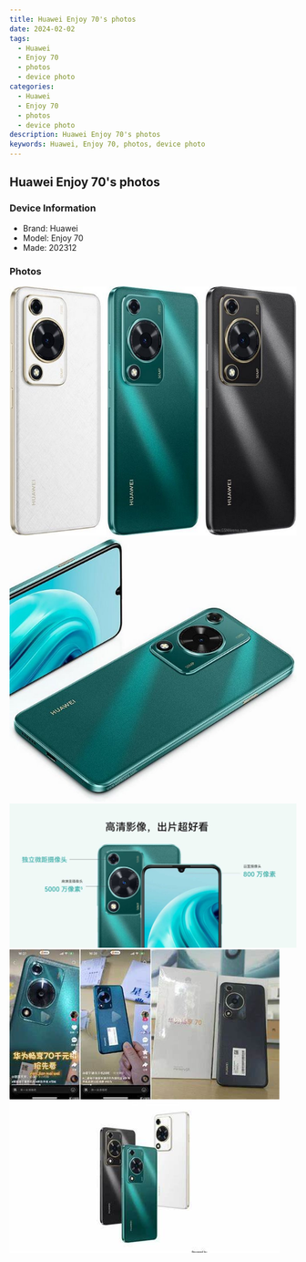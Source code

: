 ```yaml
---
title: Huawei Enjoy 70's photos
date: 2024-02-02
tags: 
  - Huawei
  - Enjoy 70
  - photos
  - device photo
categories: 
  - Huawei
  - Enjoy 70
  - photos
  - device photo
description: Huawei Enjoy 70's photos
keywords: Huawei, Enjoy 70, photos, device photo
---
```


## Huawei Enjoy 70's photos

### Device Information

- Brand: Huawei
- Model: Enjoy 70
- Made: 202312

### Photos

![/images/best-assets/devices/huawei/huawei-enjoy-70/1.jpg](/images/best-assets/devices/huawei/huawei-enjoy-70/1.jpg)
![/images/best-assets/devices/huawei/huawei-enjoy-70/2.jpg](/images/best-assets/devices/huawei/huawei-enjoy-70/2.jpg)
![/images/best-assets/devices/huawei/huawei-enjoy-70/3.jpg](/images/best-assets/devices/huawei/huawei-enjoy-70/3.jpg)
![/images/best-assets/devices/huawei/huawei-enjoy-70/4.jpg](/images/best-assets/devices/huawei/huawei-enjoy-70/4.jpg)
![/images/best-assets/devices/huawei/huawei-enjoy-70/5.jpg](/images/best-assets/devices/huawei/huawei-enjoy-70/5.jpg)
